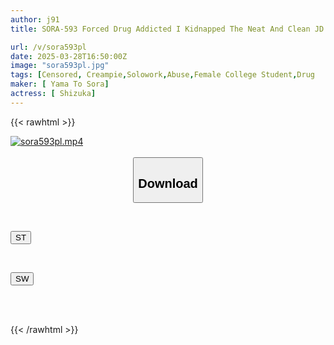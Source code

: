 ```yaml
---
author: j91
title: SORA-593 Forced Drug Addicted I Kidnapped The Neat And Clean JD Who Insulted Me! I Slapped Her, Choked Her, And She Overdosed, Moaned, Rolled Her Eyes, And Her Beautiful Face Collapsed! Shizuka

url: /v/sora593pl
date: 2025-03-28T16:50:00Z
image: "sora593pl.jpg"
tags: [Censored, Creampie,Solowork,Abuse,Female College Student,Drug	]
maker: [ Yama To Sora]
actress: [ Shizuka]
---
```



{{< rawhtml >}}

<div class="video" data-videoid="Zr1vzxLbb1Fqpr8">
    <a href="javascript:;">
        <img src="/v/sora593pl/sora593pl.jpg" width="WIDTH" height="HEIGHT" alt="sora593pl.mp4" loading="lazy">
    </a>
</div>

<script type="text/javascript" src="https://j91.asia/asset/on-demand-st.js"></script>

<br>
  <link rel="stylesheet" href="https://j91.asia/asset/bs5.css">
  
  <center>
  <button class="btn btn-primary" type="button" data-bs-toggle="collapse" data-bs-target=".multi-collapse" aria-expanded="false" aria-controls="multiCollapseExample1 multiCollapseExample2"><h2>Download</h2></button></center>
</p>
<div class="row">
  <div class="col">
    <div class="collapse multi-collapse" id="multiCollapseExample1">
      <div class="card card-body">
	      	      <br>
<div class="buttons">  
<p><a href="/v/sora593pl/st.html" target="_blank"><button class="btn-hover color-3"><i class="fa fa-download"></i> ST</button></a></p></div>
    </div>
  </div>
</div>
  <div class="col">
    <div class="collapse multi-collapse" id="multiCollapseExample2">
      <div class="card card-body">
	      <br>
<div class="buttons">
<p><a href="/v/sora593pl/sw.html" target="_blank"><button class="btn-hover color-2"><i class="fa fa-download"></i> SW</button></a></p></div>
<br><br>
      </div>
    </div>
  </div>
</div>

{{< /rawhtml >}}